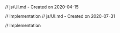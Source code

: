 // js/UI.md - Created on 2020-04-15

// Implementation
// js/UI.md - Created on 2020-07-31

// Implementation
